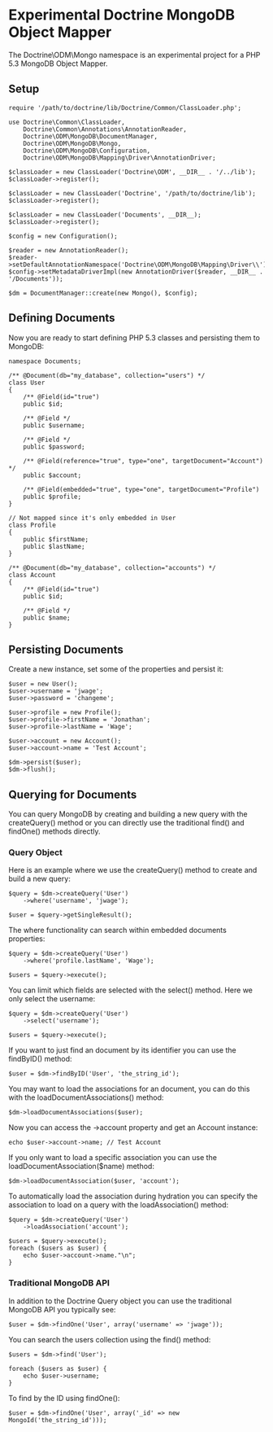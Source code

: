 # Experimental Doctrine MongoDB Object Mapper

The Doctrine\ODM\Mongo namespace is an experimental project for a PHP 5.3 
MongoDB Object Mapper.

## Setup

    require '/path/to/doctrine/lib/Doctrine/Common/ClassLoader.php';

    use Doctrine\Common\ClassLoader,
        Doctrine\Common\Annotations\AnnotationReader,
        Doctrine\ODM\MongoDB\DocumentManager,
        Doctrine\ODM\MongoDB\Mongo,
        Doctrine\ODM\MongoDB\Configuration,
        Doctrine\ODM\MongoDB\Mapping\Driver\AnnotationDriver;

    $classLoader = new ClassLoader('Doctrine\ODM', __DIR__ . '/../lib');
    $classLoader->register();

    $classLoader = new ClassLoader('Doctrine', '/path/to/doctrine/lib');
    $classLoader->register();

    $classLoader = new ClassLoader('Documents', __DIR__);
    $classLoader->register();

    $config = new Configuration();

    $reader = new AnnotationReader();
    $reader->setDefaultAnnotationNamespace('Doctrine\ODM\MongoDB\Mapping\Driver\\');
    $config->setMetadataDriverImpl(new AnnotationDriver($reader, __DIR__ . '/Documents'));

    $dm = DocumentManager::create(new Mongo(), $config);

## Defining Documents

Now you are ready to start defining PHP 5.3 classes and persisting them to MongoDB:

    namespace Documents;

    /** @Document(db="my_database", collection="users") */
    class User
    {
        /** @Field(id="true")
        public $id;

        /** @Field */
        public $username;

        /** @Field */
        public $password;

        /** @Field(reference="true", type="one", targetDocument="Account") */
        public $account;

        /** @Field(embedded="true", type="one", targetDocument="Profile")
        public $profile;
    }

    // Not mapped since it's only embedded in User
    class Profile
    {
        public $firstName;
        public $lastName;
    }

    /** @Document(db="my_database", collection="accounts") */
    class Account
    {
        /** @Field(id="true")
        public $id;

        /** @Field */
        public $name;
    }

## Persisting Documents

Create a new instance, set some of the properties and persist it:

    $user = new User();
    $user->username = 'jwage';
    $user->password = 'changeme';

    $user->profile = new Profile();
    $user->profile->firstName = 'Jonathan';
    $user->profile->lastName = 'Wage';

    $user->account = new Account();
    $user->account->name = 'Test Account';

    $dm->persist($user);
    $dm->flush();

## Querying for Documents

You can query MongoDB by creating and building a new query with the createQuery()
method or you can directly use the traditional find() and findOne() methods directly.

### Query Object

Here is an example where we use the createQuery() method to create and build a new query:

    $query = $dm->createQuery('User')
        ->where('username', 'jwage');

    $user = $query->getSingleResult();

The where functionality can search within embedded documents properties:

    $query = $dm->createQuery('User')
        ->where('profile.lastName', 'Wage');

    $users = $query->execute();

You can limit which fields are selected with the select() method. Here we only
select the username:

    $query = $dm->createQuery('User')
        ->select('username');
    
    $users = $query->execute();

If you want to just find an document by its identifier you can use the findByID()
method:

    $user = $dm->findByID('User', 'the_string_id');

You may want to load the associations for an document, you can do this with the 
loadDocumentAssociations() method:

    $dm->loadDocumentAssociations($user);

Now you can access the ->account property and get an Account instance:

    echo $user->account->name; // Test Account

If you only want to load a specific association you can use the loadDocumentAssociation($name)
method:

    $dm->loadDocumentAssociation($user, 'account');

To automatically load the association during hydration you can specify the 
association to load on a query with the loadAssociation() method:

    $query = $dm->createQuery('User')
        ->loadAssociation('account');
    
    $users = $query->execute();
    foreach ($users as $user) {
        echo $user->account->name."\n";
    }

### Traditional MongoDB API

In addition to the Doctrine Query object you can use the traditional MongoDB API
you typically see:

    $user = $dm->findOne('User', array('username' => 'jwage'));

You can search the users collection using the find() method:

    $users = $dm->find('User');
    
    foreach ($users as $user) {
        echo $user->username;
    }

To find by the ID using findOne():

    $user = $dm->findOne('User', array('_id' => new MongoId('the_string_id')));